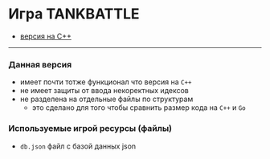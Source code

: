 # Игра TANKBATTLE
* [версия на C++](https://github.com/GBH007/TB/tree/C++)

***

### Данная версия
* имеет почти тотже функционал что версия на `C++`
* не имеет защиты от ввода некоректных идексов
* не разделена на отдельные файлы по структурам
    * это сделано для того чтобы сравнить размер кода на `C++` и `Go`

### Используемые игрой ресурсы (файлы)
* `db.json` файл с базой данных json
